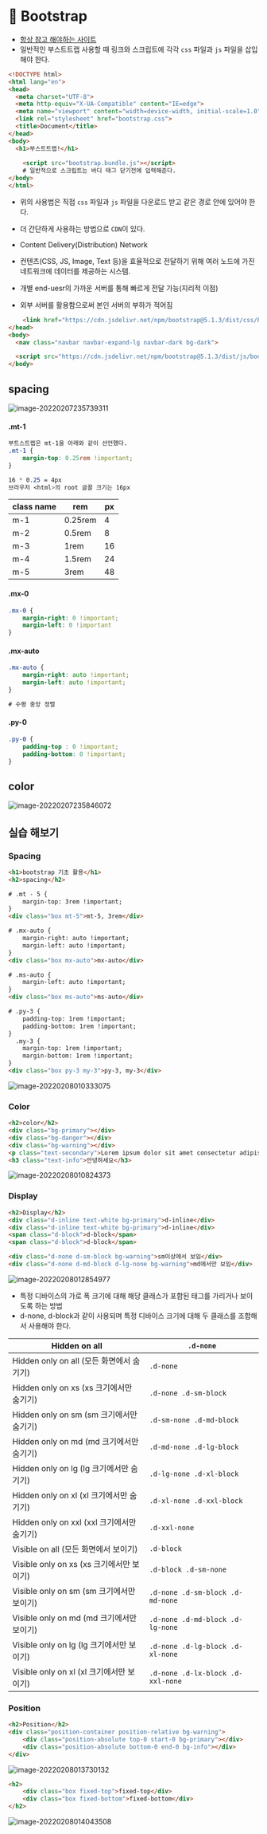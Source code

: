 # 🌱 Bootstrap

- [항상 참고 해야하는 사이트](https://getbootstrap.com/docs/5.1/utilities/spacing/#margin-and-padding)
- 일반적인 부스트트랩 사용할 때 링크와 스크립트에 각각 `css` 파일과 `js` 파일을 삽입해야 한다.

```html
<!DOCTYPE html>
<html lang="en">
<head>
  <meta charset="UTF-8">
  <meta http-equiv="X-UA-Compatible" content="IE=edge">
  <meta name="viewport" content="width=device-width, initial-scale=1.0">
  <link rel="stylesheet" href="bootstrap.css">
  <title>Document</title>
</head>
<body>
  <h1>부스트트랩!</h1>
    
    <script src="bootstrap.bundle.js"></script>
    # 일반적으로 스크립트는 바디 태그 닫기전에 입력해준다. 
</body>
</html>
```

- 위의 사용법은 직접 `css` 파일과 `js` 파일을 다운로드 받고 같은 경로 안에 있어야 한다.

- 더 간단하게 사용하는 방법으로 `CDN`이 있다.
- Content Delivery(Distribution) Network
- 컨텐츠(CSS, JS, Image, Text 등)을 효율적으로 전달하기 위해 여러 노드에 가진 네트워크에 데이터를 제공하는 시스템.
- 개별 end-uesr의 가까운 서버를 통해 빠르게 전달 가능(지리적 이점)
- 외부 서버를 활용함으로써 본인 서버의 부하가 적어짐

```html
    <link href="https://cdn.jsdelivr.net/npm/bootstrap@5.1.3/dist/css/bootstrap.min.css" rel="stylesheet" integrity="sha384-1BmE4kWBq78iYhFldvKuhfTAU6auU8tT94WrHftjDbrCEXSU1oBoqyl2QvZ6jIW3" crossorigin="anonymous">
</head>
<body>
  <nav class="navbar navbar-expand-lg navbar-dark bg-dark">

  <script src="https://cdn.jsdelivr.net/npm/bootstrap@5.1.3/dist/js/bootstrap.bundle.min.js" integrity="sha384-ka7Sk0Gln4gmtz2MlQnikT1wXgYsOg+OMhuP+IlRH9sENBO0LRn5q+8nbTov4+1p" crossorigin="anonymous"></script>
</body>
```

## spacing

![image-20220207235739311](Bootstrap.assets/image-20220207235739311.png)

#### .mt-1

```css
부트스트랩은 mt-1을 아래와 같이 선언했다.
.mt-1 {
    margin-top: 0.25rem !important;
}

16 * 0.25 = 4px
브라우저 <html>의 root 글꼴 크기는 16px
```

| class name | rem     | px   |
| ---------- | ------- | ---- |
| m-1        | 0.25rem | 4    |
| m-2        | 0.5rem  | 8    |
| m-3        | 1rem    | 16   |
| m-4        | 1.5rem  | 24   |
| m-5        | 3rem    | 48   |

#### .mx-0

```css
.mx-0 {
    margin-right: 0 !important;
    margin-left: 0 !important
}
```

#### .mx-auto

```css
.mx-auto {
    margin-right: auto !important;
    margin-left: auto !important;
}

# 수평 중앙 정렬
```

#### .py-0

```css
.py-0 {
    padding-top : 0 !important;
    padding-bottom: 0 !important;
}
```



## color

![image-20220207235846072](Bootstrap.assets/image-20220207235846072.png)



## 실습 해보기

### Spacing

```html
<h1>bootstrap 기초 활용</h1>
<h2>spacing</h2>

# .mt - 5 {
	margin-top: 3rem !important;
} 
<div class="box mt-5">mt-5, 3rem</div>

# .mx-auto {
	margin-right: auto !important;
	margin-left: auto !important;
}
<div class="box mx-auto">mx-auto</div>

# .ms-auto {
	margin-left: auto !important;
}
<div class="box ms-auto">ms-auto</div>

# .py-3 {
	padding-top: 1rem !important;
	padding-bottom: 1rem !important;
} 
  .my-3 {
	margin-top: 1rem !important;
	margin-bottom: 1rem !important;
}
<div class="box py-3 my-3">py-3, my-3</div>
```

![image-20220208010333075](Bootstrap.assets/image-20220208010333075.png)

### Color

```html
<h2>color</h2>
<div class="bg-primary"></div>
<div class="bg-danger"></div>
<div class="bg-warning"></div>
<p class="text-secondary">Lorem ipsum dolor sit amet consectetur adipisicing elit. Blanditiis consequuntur doloremque distinctio odit incidunt soluta ut magni. Recusandae et laboriosam delectus cum, fuga perferendis neque mollitia tenetur minima ut dicta.</p>
<h3 class="text-info">안녕하세요</h3>
```

![image-20220208010824373](Bootstrap.assets/image-20220208010824373.png)

### Display

```html
<h2>Display</h2>
<div class="d-inline text-white bg-primary">d-inline</div>
<div class="d-inline text-white bg-primary">d-inline</div>
<span class="d-block">d-block</span>
<span class="d-block">d-block</span>

<div class="d-none d-sm-block bg-warning">sm이상에서 보임</div>
<div class="d-none d-md-block d-lg-none bg-warning">md에서만 보임</div>
```

![image-20220208012854977](Bootstrap.assets/image-20220208012854977.png)

- 특정 디바이스의 가로 폭 크기에 대해 해당 클래스가 포함된 태그를 가리거나 보이도록 하는 방법
- d-none, d-block과 같이 사용되며 특정 디바이스 크기에 대해 두 클래스를 조합해서 사용해야 한다.

| Hidden on all                              | `.d-none`                         |
| ------------------------------------------ | --------------------------------- |
| Hidden only on all (모든 화면에서 숨기기)  | `.d-none`                         |
| Hidden only on xs (xs 크기에서만 숨기기)   | `.d-none .d-sm-block`             |
| Hidden only on sm (sm 크기에서만 숨기기)   | `.d-sm-none .d-md-block`          |
| Hidden only on md (md 크기에서만 숨기기)   | `.d-md-none .d-lg-block`          |
| Hidden only on lg (lg 크기에서만 숨기기)   | `.d-lg-none .d-xl-block`          |
| Hidden only on xl (xl 크기에서만 숨기기)   | `.d-xl-none .d-xxl-block`         |
| Hidden only on xxl (xxl 크기에서만 숨기기) | `.d-xxl-none`                     |
| Visible on all (모든 화면에서 보이기)      | `.d-block`                        |
| Visible only on xs (xs 크기에서만 보이기)  | `.d-block .d-sm-none`             |
| Visible only on sm (sm 크기에서만 보이기)  | `.d-none .d-sm-block .d-md-none`  |
| Visible only on md (md 크기에서만 보이기)  | `.d-none .d-md-block .d-lg-none`  |
| Visible only on lg (lg 크기에서만 보이기)  | `.d-none .d-lg-block .d-xl-none`  |
| Visible only on xl (xl 크기에서만 보이기)  | `.d-none .d-lx-block .d-xxl-none` |

### Position

```html
<h2>Position</h2>
<div class="position-container position-relative bg-warning">
    <div class="position-absolute top-0 start-0 bg-primary"></div>
    <div class="position-absolute bottom-0 end-0 bg-info"></div>
</div>
```

![image-20220208013730132](Bootstrap.assets/image-20220208013730132.png)

```html
<h2>
    <div class="box fixed-top">fixed-top</div>
    <div class="box fixed-bottom">fixed-bottom</div>
</h2>
```

![image-20220208014043508](Bootstrap.assets/image-20220208014043508.png)
